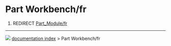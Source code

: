# Part Workbench/fr
1.  REDIRECT [Part\_Module/fr](Part_Module/fr.md)



---
![](images/Right_arrow.png) [documentation index](../README.md) > Part Workbench/fr
